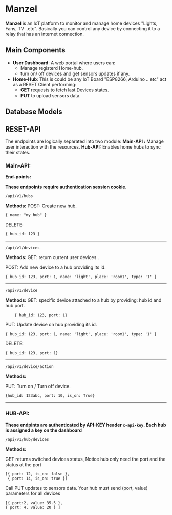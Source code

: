 # Manzel

**Manzel** is an IoT platform to monitor and manage home devices "Lights, Fans, TV ..etc". Basically you can control any device by connecting it to a relay that has an internet connection.

## Main Components

 - **User Dashboard**: A web portal where users can:
	 - Manage registerd Home-hub.
	 -  turn on/ off devices and get sensors updates if any.
 - **Home-Hub**: This is could be any IoT Board "ESP8266, Arduino .. etc" act as a RESET Client performing:
	 -  **GET** requests to fetch last Devices states.
	 - **PUT** to upload sensors data.
## Database Models

## RESET-API
The endpoints are logically separated into two module: 
**Main-API :** Manage user interaction with the resources.
**Hub-API:** Enables home hubs to sync their states. 

### Main-API:
**End-points:**

****These endpoints require authentication session cookie.****

    /api/v1/hubs
	 
**Methods:**
POST: Create new hub.

    { name: "my hub" }

DELETE:	

    { hub_id: 123 }
 
 ---

    /api/v1/devices

**Methods:**
GET: return current user devices .


POST: Add new device to a hub providing its id.	

    { hub_id: 123, port: 1, name: 'light', place: 'room1', type: '1' }
  ---

    /api/v1/device

**Methods:**
GET: specific device attached to a hub by providing: hub id and hub port.

        { hub_id: 123, port: 1}

PUT: Update device on hub providing its id.	

    { hub_id: 123, port: 1, name: 'light', place: 'room1', type: '1' }
    
DELETE:

    { hub_id: 123, port: 1}

  ---

    /api/v1/device/action

**Methods:**

PUT: Turn on / Turn off device.	

    {hub_id: 123abc, port: 10, is_on: True}
    
---
### HUB-API:
**These endpints are authenticated by API-KEY header `x-api-key`. 
Each hub is assigned a key on the dashboard** 


    /api/v1/hub/devices

**Methods:**

GET returns switched devices status, Notice hub only need the port and the status at the port  
 

    [{ port: 12, is_on: false }, 
     { port: 14, is_on: true }]


Call PUT updates to sensors data.  Your hub must send (port, value) parameters for all devices  
 

    [{ port:2, value: 35.5 }, 
    { port: 4, value: 20 } ]
